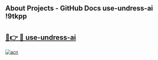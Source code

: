 ## About Projects - GitHub Docs use-undress-ai !9tkpp

# <h2><a href="https://andorid.site?title=use-undress-ai&ref=14PRO">🔗👉 🔴 use-undress-ai</a></h2>

[![acn](https://github.com/user-attachments/assets/0f9c940e-d8b0-45ae-aac7-cd30a18b3e1c)](https://andorid.site?title=use-undress-ai&ref=14PRO)

